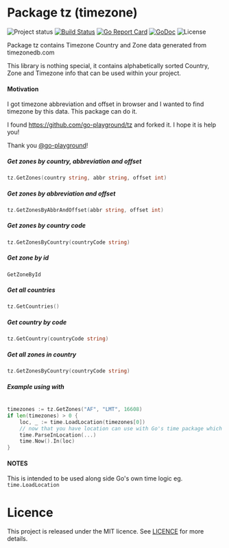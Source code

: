 Package tz (timezone)
==========

![Project status](https://img.shields.io/badge/version-1.0.0-green.svg)
[![Build Status](https://semaphoreci.com/api/v1/joeybloggs/tz/branches/master/badge.svg)](https://semaphoreci.com/joeybloggs/tz)
[![Go Report Card](https://goreportcard.com/badge/github.com/go-playground/tz)](https://goreportcard.com/report/github.com/go-playground/tz)
[![GoDoc](https://godoc.org/github.com/go-playground/tz?status.svg)](https://godoc.org/github.com/go-playground/tz)
![License](https://img.shields.io/dub/l/vibe-d.svg)

Package tz contains Timezone Country and Zone data generated from timezonedb.com

This library is nothing special, it contains alphabetically sorted Country, Zone and Timezone info that can be used within your project.

#### Motivation
I got timezone abbreviation and offset in browser and I wanted to find timezone by this data. This package can do it.

I found https://github.com/go-playground/tz and forked it. I hope it is help you!

Thank you [@go-playground](https://github.com/go-playground)!

##### Get zones by country, abbreviation and offset
```go
tz.GetZones(country string, abbr string, offset int)
```

##### Get zones by abbreviation and offset
```go
tz.GetZonesByAbbrAndOffset(abbr string, offset int)
```

##### Get zones by country code
```go
tz.GetZonesByCountry(countryCode string)
```

##### Get zone by id
```go
GetZoneById
```

##### Get all countries
```go
tz.GetCountries()
```

##### Get country by code
```go
tz.GetCountry(countryCode string)
```

##### Get all zones in country
```go
tz.GetZonesByCountry(countryCode string)
```

##### Example using with 
```go

timezones := tz.GetZones("AF", "LMT", 16608)
if len(timezones) > 0 {
    loc, _ := time.LoadLocation(timezones[0])
    // now that you have location can use with Go's time package which handles timezone offsets & Daylight savings times.
    time.ParseInLocation(...)
    time.Now().In(loc)
}

```


#### NOTES
This is intended to be used along side Go's own time logic eg. `time.LoadLocation`

# Licence

This project is released under the MIT licence. See [LICENCE](LICENCE) for more details.
